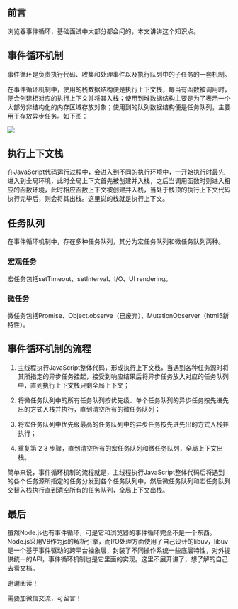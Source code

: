 ## 前言

浏览器事件循环，基础面试中大部分都会问的，本文讲讲这个知识点。

## 事件循环机制

事件循环是负责执行代码、收集和处理事件以及执行队列中的子任务的一套机制。

在事件循环机制中，使用的栈数据结构便是执行上下文栈，每当有函数被调用时，便会创建相对应的执行上下文并将其入栈；使用到堆数据结构主要是为了表示一个大部分非结构化的内存区域存放对象；使用到的队列数据结构便是任务队列，主要用于存放异步任务。如下图：

![](https://user-gold-cdn.xitu.io/2020/6/7/1728ced8e07fa34c?w=295&h=271&f=png&s=15914)

## 执行上下文栈

在JavaScript代码运行过程中，会进入到不同的执行环境中，一开始执行时最先进入到全局环境，此时全局上下文首先被创建并入栈，之后当调用函数时则进入相应的函数环境，此时相应函数上下文被创建并入栈，当处于栈顶的执行上下文代码执行完毕后，则会将其出栈。这里说的栈就是执行上下文。

## 任务队列

在事件循环机制中，存在多种任务队列，其分为宏任务队列和微任务队列两种。

### 宏观任务

宏任务包括setTimeout、setInterval、I/O、UI rendering。

### 微任务

微任务包括Promise、Object.observe（已废弃）、MutationObserver（html5新特性）。

## 事件循环机制的流程

1. 主线程执行JavaScript整体代码，形成执行上下文栈，当遇到各种任务源时将其所指定的异步任务挂起，接受到响应结果后将异步任务放入对应的任务队列中，直到执行上下文栈只剩全局上下文；

2. 将微任务队列中的所有任务队列按优先级、单个任务队列的异步任务按先进先出的方式入栈并执行，直到清空所有的微任务队列；

3. 将宏任务队列中优先级最高的任务队列中的异步任务按先进先出的方式入栈并执行；

4. 重复第 2 3 步骤，直到清空所有的宏任务队列和微任务队列，全局上下文出栈。

简单来说，事件循环机制的流程就是，主线程执行JavaScript整体代码后将遇到的各个任务源所指定的任务分发到各个任务队列中，然后微任务队列和宏任务队列交替入栈执行直到清空所有的任务队列，全局上下文出栈。

## 最后

虽然Node.js也有事件循环，可是它和浏览器的事件循环完全不是一个东西。Node.js采用V8作为js的解析引擎，而I/O处理方面使用了自己设计的libuv，libuv是一个基于事件驱动的跨平台抽象层，封装了不同操作系统一些底层特性，对外提供统一的API，事件循环机制也是它里面的实现。这里不展开讲了，想了解的自己去看文档。

谢谢阅读！

需要加微信交流，可留言！